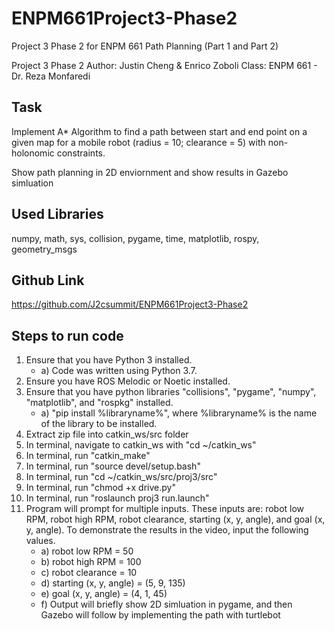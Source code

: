 # ENPM661Project3-Phase2
Project 3 Phase 2 for ENPM 661 Path Planning (Part 1 and Part 2)

Project 3 Phase 2
Author: Justin Cheng & Enrico Zoboli
Class: ENPM 661 - Dr. Reza Monfaredi

Task
----
Implement A* Algorithm to find a path between start and end point on a given map for a mobile robot (radius = 10; clearance = 5) with non-holonomic constraints.

Show path planning in 2D enviornment and show results in Gazebo simluation

Used Libraries
--------------
numpy, math, sys, collision, pygame, time, matplotlib, rospy, geometry_msgs

Github Link
-----------
https://github.com/J2csummit/ENPM661Project3-Phase2

Steps to run code
-----------------
1. Ensure that you have Python 3 installed.
	 - a) Code was written using Python 3.7.
2. Ensure you have ROS Melodic or Noetic installed.
3. Ensure that you have python libraries "collisions", "pygame", "numpy", "matplotlib", and "rospkg" installed.
	 - a) "pip install %libraryname%", where %libraryname% is the name of the library to be installed.
4. Extract zip file into catkin_ws/src folder
5. In terminal, navigate to catkin_ws with "cd ~/catkin_ws"
6. In terminal, run "catkin_make"
7. In terminal, run "source devel/setup.bash"
8. In terminal, run "cd ~/catkin_ws/src/proj3/src"
9. In terminal, run "chmod +x drive.py"
10. In terminal, run "roslaunch proj3 run.launch"
11. Program will prompt for multiple inputs. These inputs are: robot low RPM, robot high RPM, robot clearance, starting (x, y, angle), and goal (x, y, angle). To demonstrate the results in the video, input the following values.
	 - a) robot low RPM = 50
	 - b) robot high RPM = 100
	 - c) robot clearance = 10
	 - d) starting (x, y, angle) = (5, 9, 135)
	 - e) goal (x, y, angle) = (4, 1, 45)
	 - f) Output will briefly show 2D simluation in pygame, and then Gazebo will follow by implementing the path with turtlebot
